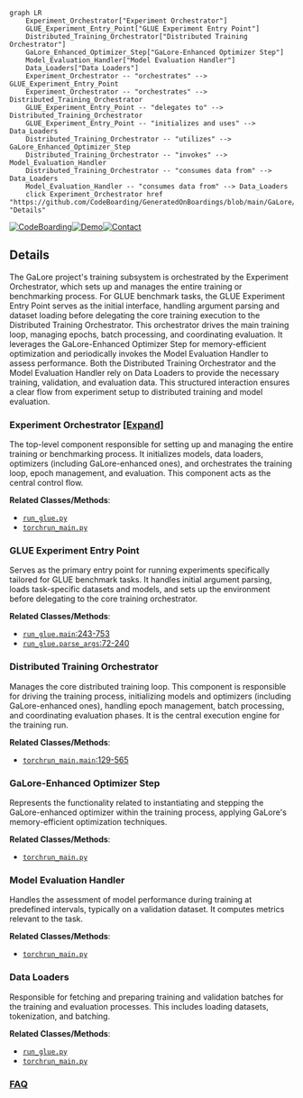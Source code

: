 ```mermaid
graph LR
    Experiment_Orchestrator["Experiment Orchestrator"]
    GLUE_Experiment_Entry_Point["GLUE Experiment Entry Point"]
    Distributed_Training_Orchestrator["Distributed Training Orchestrator"]
    GaLore_Enhanced_Optimizer_Step["GaLore-Enhanced Optimizer Step"]
    Model_Evaluation_Handler["Model Evaluation Handler"]
    Data_Loaders["Data Loaders"]
    Experiment_Orchestrator -- "orchestrates" --> GLUE_Experiment_Entry_Point
    Experiment_Orchestrator -- "orchestrates" --> Distributed_Training_Orchestrator
    GLUE_Experiment_Entry_Point -- "delegates to" --> Distributed_Training_Orchestrator
    GLUE_Experiment_Entry_Point -- "initializes and uses" --> Data_Loaders
    Distributed_Training_Orchestrator -- "utilizes" --> GaLore_Enhanced_Optimizer_Step
    Distributed_Training_Orchestrator -- "invokes" --> Model_Evaluation_Handler
    Distributed_Training_Orchestrator -- "consumes data from" --> Data_Loaders
    Model_Evaluation_Handler -- "consumes data from" --> Data_Loaders
    click Experiment_Orchestrator href "https://github.com/CodeBoarding/GeneratedOnBoardings/blob/main/GaLore/Experiment_Orchestrator.md" "Details"
```

[![CodeBoarding](https://img.shields.io/badge/Generated%20by-CodeBoarding-9cf?style=flat-square)](https://github.com/CodeBoarding/GeneratedOnBoardings)[![Demo](https://img.shields.io/badge/Try%20our-Demo-blue?style=flat-square)](https://www.codeboarding.org/demo)[![Contact](https://img.shields.io/badge/Contact%20us%20-%20contact@codeboarding.org-lightgrey?style=flat-square)](mailto:contact@codeboarding.org)

## Details

The GaLore project's training subsystem is orchestrated by the Experiment Orchestrator, which sets up and manages the entire training or benchmarking process. For GLUE benchmark tasks, the GLUE Experiment Entry Point serves as the initial interface, handling argument parsing and dataset loading before delegating the core training execution to the Distributed Training Orchestrator. This orchestrator drives the main training loop, managing epochs, batch processing, and coordinating evaluation. It leverages the GaLore-Enhanced Optimizer Step for memory-efficient optimization and periodically invokes the Model Evaluation Handler to assess performance. Both the Distributed Training Orchestrator and the Model Evaluation Handler rely on Data Loaders to provide the necessary training, validation, and evaluation data. This structured interaction ensures a clear flow from experiment setup to distributed training and model evaluation.

### Experiment Orchestrator [[Expand]](./Experiment_Orchestrator.md)
The top-level component responsible for setting up and managing the entire training or benchmarking process. It initializes models, data loaders, optimizers (including GaLore-enhanced ones), and orchestrates the training loop, epoch management, and evaluation. This component acts as the central control flow.


**Related Classes/Methods**:

- <a href="https://github.com/jiaweizzhao/GaLore/blob/master/run_glue.py" target="_blank" rel="noopener noreferrer">`run_glue.py`</a>
- <a href="https://github.com/jiaweizzhao/GaLore/blob/master/torchrun_main.py" target="_blank" rel="noopener noreferrer">`torchrun_main.py`</a>


### GLUE Experiment Entry Point
Serves as the primary entry point for running experiments specifically tailored for GLUE benchmark tasks. It handles initial argument parsing, loads task-specific datasets and models, and sets up the environment before delegating to the core training orchestrator.


**Related Classes/Methods**:

- <a href="https://github.com/jiaweizzhao/GaLore/blob/master/run_glue.py#L243-L753" target="_blank" rel="noopener noreferrer">`run_glue.main`:243-753</a>
- <a href="https://github.com/jiaweizzhao/GaLore/blob/master/run_glue.py#L72-L240" target="_blank" rel="noopener noreferrer">`run_glue.parse_args`:72-240</a>


### Distributed Training Orchestrator
Manages the core distributed training loop. This component is responsible for driving the training process, initializing models and optimizers (including GaLore-enhanced ones), handling epoch management, batch processing, and coordinating evaluation phases. It is the central execution engine for the training run.


**Related Classes/Methods**:

- <a href="https://github.com/jiaweizzhao/GaLore/blob/master/torchrun_main.py#L129-L565" target="_blank" rel="noopener noreferrer">`torchrun_main.main`:129-565</a>


### GaLore-Enhanced Optimizer Step
Represents the functionality related to instantiating and stepping the GaLore-enhanced optimizer within the training process, applying GaLore's memory-efficient optimization techniques.


**Related Classes/Methods**:

- <a href="https://github.com/jiaweizzhao/GaLore/blob/master/torchrun_main.py" target="_blank" rel="noopener noreferrer">`torchrun_main.py`</a>


### Model Evaluation Handler
Handles the assessment of model performance during training at predefined intervals, typically on a validation dataset. It computes metrics relevant to the task.


**Related Classes/Methods**:

- <a href="https://github.com/jiaweizzhao/GaLore/blob/master/torchrun_main.py" target="_blank" rel="noopener noreferrer">`torchrun_main.py`</a>


### Data Loaders
Responsible for fetching and preparing training and validation batches for the training and evaluation processes. This includes loading datasets, tokenization, and batching.


**Related Classes/Methods**:

- <a href="https://github.com/jiaweizzhao/GaLore/blob/master/run_glue.py" target="_blank" rel="noopener noreferrer">`run_glue.py`</a>
- <a href="https://github.com/jiaweizzhao/GaLore/blob/master/torchrun_main.py" target="_blank" rel="noopener noreferrer">`torchrun_main.py`</a>




### [FAQ](https://github.com/CodeBoarding/GeneratedOnBoardings/tree/main?tab=readme-ov-file#faq)